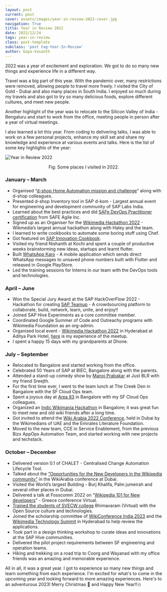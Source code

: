 ```yaml
---
layout: post
current: post
cover: assets/images/year-in-review-2022-cover.jpg
navigation: True
title: Year in Review 2022
date: 2022/12/24
tags: year-in-review
class: post-template
subclass: 'post tag-Year-In-Review'
author: Gopa-Vasanth
---
```


2022 was a year of excitement and exploration. We got to do so many new things and experience life in a different way.

Travel was a big part of this year. With the pandemic over, many restrictions were removed, allowing people to travel more freely. I visited the City of Gold - Dubai and also many places in South India. I enjoyed so much during my travels and also got to try so many delicious foods, explore different cultures, and meet new people.

Another highlight of the year was to relocate to the Silicon Valley of India - Bengaluru and start to work from the office, meeting people in person after a year of virtual meetings. 

I also learned a lot this year. From coding to delivering talks, I was able to work on a few personal projects, enhance my skill set and share my knowledge and experience at various events and talks. Here is the list of some key highlights of the year:

![Year in Review 2022](assets/images/year-in-review-2022.jpg)<center>Fig: Some places I visited in 2022.</center>


### January – March

-   Organised “[d-shop Home Automation mission and challenge](https://octopus-dh.cfapps.eu10.hana.ondemand.com/index.html#/hero/missions/195620)” along with d-shop colleagues.
-   Presented d-shop Inventory tool in SAP d-kom - Largest annual event for engineering and development community of SAP Labs India.
-   Learned about the best practices and did [SAFe DevOps Practitioner certification](https://www.credly.com/badges/464b2318-f61c-4038-9beb-5ad22f5a7dfb/public_url) from SAFE Agile Inc.
-   Signed up as an Organiser for the [Wikimedia Hackathon 2022](https://www.mediawiki.org/wiki/Wikimedia_Hackathon_2022) - Wikmedia’s largest annual hackathon along with Haley and the team.
-   I learned to write cookbooks to automate some boring stuff using Chef.
-   Got featured on [SAP Innovation Cookbook](https://www.sapforgrowth.com/sli/innovationbook/22-23/).
-   Visited my friend Nishanth at Kochi and spent a couple of productive weeks brainstorming new ideas, startups and learnt flutter.
-   Built [WhatsApp Karo](https://play.google.com/store/apps/details?id=com.gopavasanth.whatsapp_karo) - A mobile application which sends direct WhatsApp messages to unsaved phone numbers built with Flutter and released in Google PlayStore.
-   Led the training sessions for Interns in our team with the DevOps tools and technologies.


### April – June

-   Won the Special Jury Award at the SAP HackOverFlow 2022 - Hackathon for creating [SAP Teamup](https://sap-teamup.netlify.app/) - A crowdsourcing platform to collaborate, build, network, learn, unite, and enjoy!!
-   Joined SAP Hive Experiments as a core committee member.
-   Coordinated Google Summer of Code and Outreachy programs with Wikimedia Foundation as an org-admin.
-   Organised local event - [Wikimedia Hackathon 2022](https://meta.wikimedia.org/wiki/Indic_Hackathon_2022) in Hyderabad at Aditya Park Hotel, [here](https://www.mediawiki.org/wiki/User:Gopavasanth/Indic_Hackathon_2022_Hyderabad,_India) is my experience of the meetup.
-   I spent a happy 15 days with my grandparents at Dhone.


### July – September

-   Relocated to Bangalore and started working from the office.
-   Celebrated 50 Years of SAP at BIEC, Bangalore along with the parents.
-   Attended a stand-up comedy show by [Manoj Prabakar](https://twitter.com/pmanojprabakar) at Just BLR with my friend Sreejth.
-   For the first time ever, I went to the team lunch at The Creek Den in Bangalore with the SF Cloud Ops team.
-   Spent a joyous day at [Area 83](https://www.linkedin.com/posts/gopa-vasanth_sap-lifeatsap-saplabsindia-activity-6966089877226496000-Jyfg?utm_source=share&utm_medium=member_desktop) in Bangalore with my SF Cloud Ops colleagues.
-   Organized an [Indic Wikimania Hackathon](https://meta.wikimedia.org/wiki/Indic_Wikimania_Hackathon_2022) in Bangalore; it was great fun to meet new and old wiki friends after a long time.
-   Got invited to attend the [Wiki Arabia 2022 Conference](https://event.elfdubai.org/WikiArabia2022#/Program?day=3&lang=en), held in Dubai by the Wikimedians of UAE and the Emirates Literature Foundation.
-   Moved to the new team, CCE in Service Enablement, from the previous Bizx AppOps Automation Team, and started working with new projects and techstack.


### October – December

-   Delivered version 0.1 of CHALET - Centralised Change Automation Lifecycle Tool.
-   Talked about the [“Opportunities for the New Developers in the Wikipedia community”](https://www.linkedin.com/posts/gopa-vasanth_wikiarabia-wikipedia-opensource-activity-7000759037789175808-WJGR?utm_source=share&utm_medium=member_desktop) in the WikiArabia conference at Dubai.
-   Visited the World’s largest Building - Burj Khalifa, Palm jumeirah and several other places in Dubai.
-   Delivered a talk at Fosscomm 2022 on “[Wikipedia 101 for New developers](https://pretalx.fosscomm.gr/fosscomm2022/talk/NDPTMY/)” - Greece conference Virtual.
-   [Trained the students of SVECW college](https://www.linkedin.com/posts/gopa-vasanth_webinar-opensource-activity-7008286134195646464-Z35X?utm_source=share&utm_medium=member_desktop) Bhimavaram (Virtual) with the Open Source culture and technologies.
-   Joined the scholarship committee of [WikiConference India 2023](https://meta.wikimedia.org/wiki/WikiConference_India_2023) and the [Wikimedia Technology Summit](https://meta.wikimedia.org/wiki/2nd_Wikimedia_Technology_Summit) in Hyderabad to help review the applications.
-   Took part in a design thinking workshop to curate ideas and innovations at the SAP Hive communities.
-   Delivered the pilot project requirements between SF engineering and operation teams.
-   Hiking and trekking on a road trip to Coorg and Wayanad with my office friends was an amazing and memorable experience.


All in all, it was a great year. I got to experience so many new things and learn something from each experience. I'm excited for what's to come in the upcoming year and looking forward to more amazing experiences. Here's to an adventurous 2023! Merry Christmas 🎅 and Happy New Year!!⛄️
